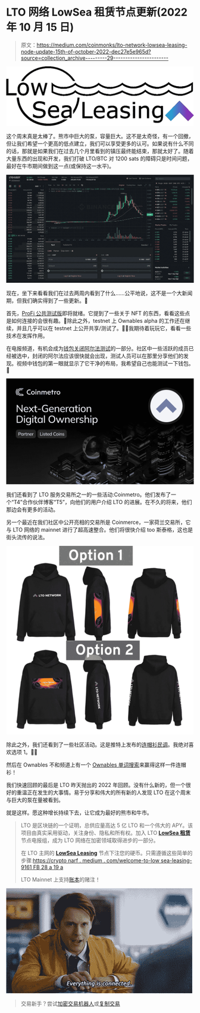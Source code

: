 # LTO 网络 LowSea 租赁节点更新(2022 年 10 月 15 日)

> 原文：<https://medium.com/coinmonks/lto-network-lowsea-leasing-node-update-15th-of-october-2022-dec27e5e965d?source=collection_archive---------29----------------------->

![](img/46fccf1a4836c6adfc3a784004681619.png)

这个周末真是太棒了。熊市中巨大的泵，容量巨大。这不是太奇怪，有一个回撤，但让我们希望一个更高的低点建立，我们可以享受更多的认可。如果说有什么不同的话，那就是如果我们在过去几个月里看到的镇压最终能结束，那就太好了。随着大量东西的出现和开发，我们打破 LTO/BTC 对 1200 sats 的障碍只是时间问题，最好在牛市期间做到这一点(或保持这一水平)。

![](img/456b047265a4b3dc54ddd9e50191521e.png)

现在，坐下来看看我们在过去两周内看到了什么……公平地说，这不是一个大新闻期，但我们确实得到了一些更新。🤟

首先，[ProFi 公共测试版](https://twitter.com/TheLTONetwork/status/1577271591859154944)即将就绪。它提到了一些关于 NFT 的东西，看看这些点是如何连接的会很有趣。🤔除此之外，testnet 上 Ownables alpha 的工作还在继续，并且几乎可以在 testnet 上公开共享/测试了。🙌😎我期待着玩玩它，看看一些技术在发挥作用。

在电报频道，有机会成为[钱包关闭阿尔法测试](https://twitter.com/TheLTONetwork/status/1575070353079947264)的一部分。社区中一些活跃的成员已经被选中，封闭的阿尔法应该很快就会出现，测试人员可以在那里分享他们的发现。视频中钱包的第一眼就显示了它干净的布局，我希望自己也能测试一下钱包。👀

![](img/0d52659c48eeb4f4439fb8211db56806.png)

我们还看到了 LTO 服务交易所之一的一些活动:Coinmetro。他们发布了一个“T4”合作伙伴博客“T5”，向他们的用户介绍 LTO 的进展。在不久的将来，他们那边会有更多的活动。

另一个最近在我们社区中公开亮相的交易所是 Coinmerce，一家荷兰交易所，它与 LTO 网络的 mainnet 进行了超高速整合。他们将很快介绍 too 斯泰格，这也是街头流传的说法。

![](img/049f7a9c8957bcfe990851025573ad47.png)

除此之外，我们还看到了一些社区活动。这是推特上发布的[连帽衫民调](https://twitter.com/TheLTONetwork/status/1578006900968407042)。我绝对喜欢选项 1。🤩🔥

然后在 Ownables 不和频道上有一个 [Ownables 单词搜索](https://twitter.com/MyOwnables/status/1580497594006245376)来赢得这样一件连帽衫！

我们快速回顾的最后是 LTO 昨天抛出的 2022 年回顾。没有什么新的，但一个很好的重温正在发生的大事情。易于分享和伟大的所有新的人发现 LTO 在这个周末与巨大的泵在量被看到。

就是这样。愿这种增长持续下去，让它成为最好的熊市和牛市。

> LTO 是区块链的一个证明，总供应量高达 5 亿 LTO 和一个伟大的 APY。该项目由真实采用驱动，关注身份、隐私和所有权。加入 LTO [**LowSea 租赁**](https://t.me/joinchat/ALw70hNg64IIUx2vd3qU8g) 节点电报组，成为 LTO 网络在加密领域取得进步的一部分。
> 
> 在 LTO 主网的 [**LowSea Leasing**](https://t.me/joinchat/ALw70hNg64IIUx2vd3qU8g) 节点下注您的硬币。只需遵循这些简单的步骤:[https://crypto narf . medium . com/welcome-to-low sea-leasing-9161 FB 28 a 19 a](https://cryptonarf.medium.com/welcome-to-lowsea-leasing-9161fb28a19a)
> 
> LTO Mainnet 上支持[账本](https://docs.ltonetwork.com/wallets/wallets/howto-install-lto-app-on-ledger)的赌注！

![](img/bfb3c334db932b4a3547d43ff980627c.png)

> 交易新手？尝试[加密交易机器人](/coinmonks/crypto-trading-bot-c2ffce8acb2a)或[复制交易](/coinmonks/top-10-crypto-copy-trading-platforms-for-beginners-d0c37c7d698c)